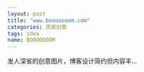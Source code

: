 ```yaml
---
layout: post
title: "www.booooooom.com"
categories: 灵感创意
tags: idea
name: BOOOOOOOM
---
```


发人深省的创意图片，博客设计简约但内容丰...<!--break-->
